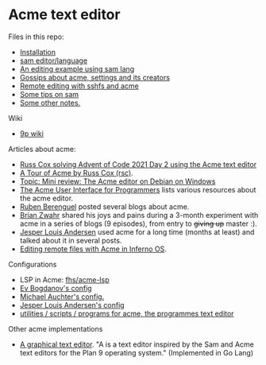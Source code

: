 # Acme text editor

Files in this repo:

- [Installation](/install.md)
- [sam editor/language](/sam.md)
- [An editing example using sam lang](/acme-edit-example-inlcudegraphics.txt)
- [Gossips about acme, settings and its creators](/gossips.md)
- [Remote editing with sshfs and acme](/remote-editing.md)
- [Some tips on sam](/acme-sam-tips.txt)
- [Some other notes.](/tips.txt)


Wiki

- [9p wiki](https://9p.io/wiki/plan9/community/index.html)

Articles about acme:

- [Russ Cox solving Advent of Code 2021 Day 2 using the Acme text editor](https://youtu.be/B5l2g3-jQnY)
- [A Tour of Acme by Russ Cox (rsc)](https://research.swtch.com/acme).
- [Topic: Mini review: The Acme editor on Debian on Windows](http://www.donationcoder.com/forum/index.php?topic=45547.0)
- [The Acme User Interface for Programmers](http://acme.cat-v.org) lists various resources about the acme editor.
- [Ruben Berenguel](https://www.mostlymaths.net/2013/03/extensibility-programming-acme-text-editor.html) posted several blogs about acme.
- [Brian Zwahr](http://echosa.github.io/blog/2014/06/18/lets-try-acme-ep-1-hello/) shared his joys and pains during a 3-month experiment with acme in a series of blogs (9 episodes), from entry to ~~giving up~~ master :).
- [Jesper Louis Andersen](http://jlouisramblings.blogspot.sg/2013/04/acme-as-editor_20.html) used acme for a long time (months at least) and talked about it in several posts.
- [Editing remote files with Acme in Inferno OS](https://bluishcoder.co.nz/2013/06/11/editing-remote-files-with-acme-in-inferno-os.html).

Configurations

- LSP in Acme: [fhs/acme-lsp](https://github.com/fhs/acme-lsp)
- [Ev Bogdanov's config](https://github.com/evbogdanov/acme)
- [Michael Auchter's config.](https://github.com/auchter/dotfiles/tree/master/plan9)
- [Jesper Louis Andersen's config](https://github.com/jlouis/plan9-setup)
- [utilities / scripts / programs for acme, the programmes text editor](https://github.com/karahobny/acme-utils)

Other acme implementations

- [A graphical text editor](https://github.com/as/a). "A is a text editor inspired by the Sam and Acme text editors for the Plan 9 operating system." (Implemented in Go Lang)

